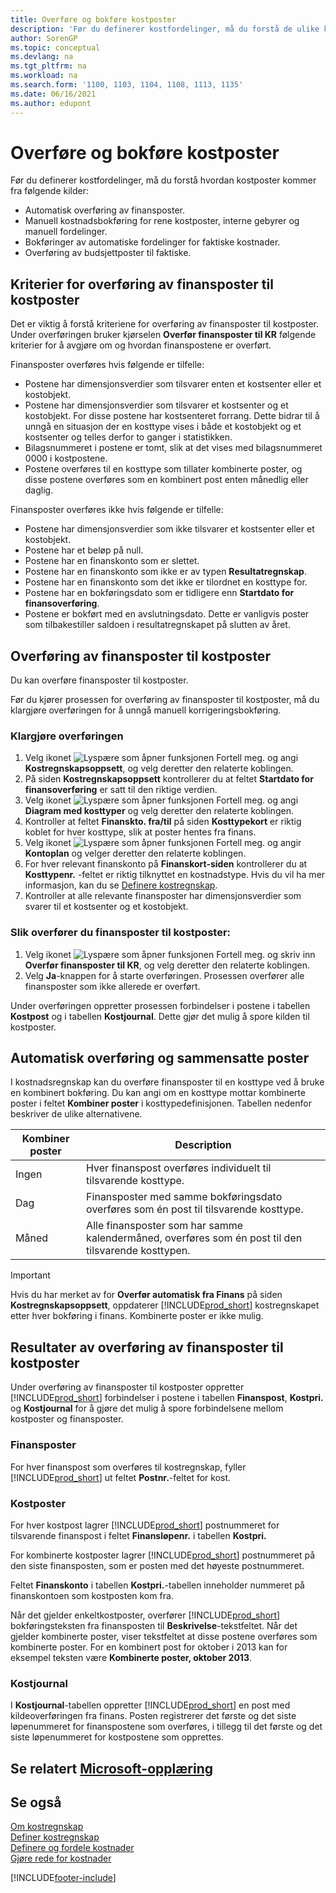 ```yaml
---
title: Overføre og bokføre kostposter
description: 'Før du definerer kostfordelinger, må du forstå de ulike kildene kostposter kommer fra.'
author: SorenGP
ms.topic: conceptual
ms.devlang: na
ms.tgt_pltfrm: na
ms.workload: na
ms.search.form: '1100, 1103, 1104, 1108, 1113, 1135'
ms.date: 06/16/2021
ms.author: edupont
---
```

# <a name="transferring-and-posting-cost-entries"></a><a name="transferring-and-posting-cost-entries"></a>Overføre og bokføre kostposter

Før du definerer kostfordelinger, må du forstå hvordan kostposter kommer fra følgende kilder:  

- Automatisk overføring av finansposter.  
- Manuell kostnadsbokføring for rene kostposter, interne gebyrer og manuell fordelinger.  
- Bokføringer av automatiske fordelinger for faktiske kostnader.  
- Overføring av budsjettposter til faktiske.

## <a name="criteria-for-transferring-general-ledger-entries-to-cost-entries"></a><a name="criteria-for-transferring-general-ledger-entries-to-cost-entries"></a>Kriterier for overføring av finansposter til kostposter

Det er viktig å forstå kriteriene for overføring av finansposter til kostposter. Under overføringen bruker kjørselen **Overfør finansposter til KR** følgende kriterier for å avgjøre om og hvordan finanspostene er overført.  

Finansposter overføres hvis følgende er tilfelle:  

- Postene har dimensjonsverdier som tilsvarer enten et kostsenter eller et kostobjekt.  
- Postene har dimensjonsverdier som tilsvarer et kostsenter og et kostobjekt. For disse postene har kostsenteret forrang. Dette bidrar til å unngå en situasjon der en kosttype vises i både et kostobjekt og et kostsenter og telles derfor to ganger i statistikken.  
- Bilagsnummeret i postene er tomt, slik at det vises med bilagsnummeret 0000 i kostpostene.  
- Postene overføres til en kosttype som tillater kombinerte poster, og disse postene overføres som en kombinert post enten månedlig eller daglig.  

Finansposter overføres ikke hvis følgende er tilfelle:  

- Postene har dimensjonsverdier som ikke tilsvarer et kostsenter eller et kostobjekt.  
- Postene har et beløp på null.  
- Postene har en finanskonto som er slettet.  
- Postene har en finanskonto som ikke er av typen **Resultatregnskap**.  
- Postene har en finanskonto som det ikke er tilordnet en kosttype for.  
- Postene har en bokføringsdato som er tidligere enn **Startdato for finansoverføring**.  
- Postene er bokført med en avslutningsdato. Dette er vanligvis poster som tilbakestiller saldoen i resultatregnskapet på slutten av året.

## <a name="transferring-general-ledger-entries-to-cost-entries"></a><a name="transferring-general-ledger-entries-to-cost-entries"></a>Overføring av finansposter til kostposter

Du kan overføre finansposter til kostposter.  

Før du kjører prosessen for overføring av finansposter til kostposter, må du klargjøre overføringen for å unngå manuell korrigeringsbokføring.  

### <a name="to-prepare-the-transfer"></a><a name="to-prepare-the-transfer"></a>Klargjøre overføringen

1.  Velg ikonet ![Lyspære som åpner funksjonen Fortell meg.](media/ui-search/search_small.png "Fortell hva du vil gjøre") og angi **Kostregnskapsoppsett**, og velg deretter den relaterte koblingen.  
2.  På siden **Kostregnskapsoppsett** kontrollerer du at feltet **Startdato for finansoverføring** er satt til den riktige verdien.  
3.  Velg ikonet ![Lyspære som åpner funksjonen Fortell meg.](media/ui-search/search_small.png "Fortell hva du vil gjøre") og angi **Diagram med kosttyper** og velg deretter den relaterte koblingen.  
4.  Kontroller at feltet **Finanskto. fra/til** på siden **Kosttypekort** er riktig koblet for hver kosttype, slik at poster hentes fra finans.  
5.  Velg ikonet ![Lyspære som åpner funksjonen Fortell meg.](media/ui-search/search_small.png "Fortell hva du vil gjøre") og angir **Kontoplan** og velger deretter den relaterte koblingen.  
6.  For hver relevant finanskonto på **Finanskort-siden** kontrollerer du at **Kosttypenr.** -feltet er riktig tilknyttet en kostnadstype. Hvis du vil ha mer informasjon, kan du se [Definere kostregnskap](finance-set-up-cost-accounting.md).  
7.  Kontroller at alle relevante finansposter har dimensjonsverdier som svarer til et kostsenter og et kostobjekt.  

### <a name="to-transfer-general-ledger-entries-to-cost-entries"></a><a name="to-transfer-general-ledger-entries-to-cost-entries"></a>Slik overfører du finansposter til kostposter:

1.  Velg ikonet ![Lyspære som åpner funksjonen Fortell meg.](media/ui-search/search_small.png "Fortell hva du vil gjøre") og skriv inn **Overfør finansposter til KR**, og velg deretter den relaterte koblingen.  
2.  Velg **Ja**-knappen for å starte overføringen. Prosessen overfører alle finansposter som ikke allerede er overført.  

Under overføringen oppretter prosessen forbindelser i postene i tabellen **Kostpost** og i tabellen **Kostjournal**. Dette gjør det mulig å spore kilden til kostposter.

## <a name="automatic-transfer-and-combined-entries"></a><a name="automatic-transfer-and-combined-entries"></a>Automatisk overføring og sammensatte poster

I kostnadsregnskap kan du overføre finansposter til en kosttype ved å bruke en kombinert bokføring. Du kan angi om en kosttype mottar kombinerte poster i feltet **Kombiner poster** i kosttypedefinisjonen. Tabellen nedenfor beskriver de ulike alternativene.  

|Kombiner poster|Description|  
|---------------------|-----------------|  
|Ingen|Hver finanspost overføres individuelt til tilsvarende kosttype.|  
|Dag|Finansposter med samme bokføringsdato overføres som én post til tilsvarende kosttype.|  
|Måned|Alle finansposter som har samme kalendermåned, overføres som én post til den tilsvarende kosttypen.|  

> [!IMPORTANT]  
>  Hvis du har merket av for **Overfør automatisk fra Finans** på siden **Kostregnskapsoppsett**, oppdaterer [!INCLUDE[prod_short](includes/prod_short.md)] kostregnskapet etter hver bokføring i finans. Kombinerte poster er ikke mulig.

## <a name="results-of-transferring-general-ledger-entries-to-cost-entries"></a><a name="results-of-transferring-general-ledger-entries-to-cost-entries"></a>Resultater av overføring av finansposter til kostposter

Under overføring av finansposter til kostposter oppretter [!INCLUDE[prod_short](includes/prod_short.md)] forbindelser i postene i tabellen **Finanspost**, **Kostpri.** og **Kostjournal** for å gjøre det mulig å spore forbindelsene mellom kostposter og finansposter.  

### <a name="general-ledger-entries"></a><a name="general-ledger-entries"></a>Finansposter

For hver finanspost som overføres til kostregnskap, fyller [!INCLUDE[prod_short](includes/prod_short.md)] ut feltet **Postnr.**-feltet for kost.  

### <a name="cost-entries"></a><a name="cost-entries"></a>Kostposter

For hver kostpost lagrer [!INCLUDE[prod_short](includes/prod_short.md)] postnummeret for tilsvarende finanspost i feltet **Finansløpenr.** i tabellen **Kostpri.**  

For kombinerte kostposter lagrer [!INCLUDE[prod_short](includes/prod_short.md)] postnummeret på den siste finansposten, som er posten med det høyeste postnummeret.  

Feltet **Finanskonto** i tabellen **Kostpri.**-tabellen inneholder nummeret på finanskontoen som kostposten kom fra.  

Når det gjelder enkeltkostposter, overfører [!INCLUDE[prod_short](includes/prod_short.md)] bokføringsteksten fra finansposten til **Beskrivelse**-tekstfeltet. Når det gjelder kombinerte poster, viser tekstfeltet at disse postene overføres som kombinerte poster. For en kombinert post for oktober i 2013 kan for eksempel teksten være **Kombinerte poster, oktober 2013**.  

### <a name="cost-register"></a><a name="cost-register"></a>Kostjournal

I **Kostjournal**-tabellen oppretter [!INCLUDE[prod_short](includes/prod_short.md)] en post med kildeoverføringen fra finans. Posten registrerer det første og det siste løpenummeret for finanspostene som overføres, i tillegg til det første og det siste løpenummeret for kostpostene som opprettes.

## <a name="see-related-microsoft-training"></a><a name="see-related-microsoft-training"></a>Se relatert [Microsoft-opplæring](/training/modules/transfer-gl-entries-dynamics-365-business-central/)

## <a name="see-also"></a><a name="see-also"></a>Se også

 [Om kostregnskap](finance-about-cost-accounting.md)  
 [Definer kostregnskap](finance-set-up-cost-accounting.md)  
 [Definere og fordele kostnader](finance-define-and-allocate-costs.md)  
 [Gjøre rede for kostnader](finance-manage-cost-accounting.md)


[!INCLUDE[footer-include](includes/footer-banner.md)]
